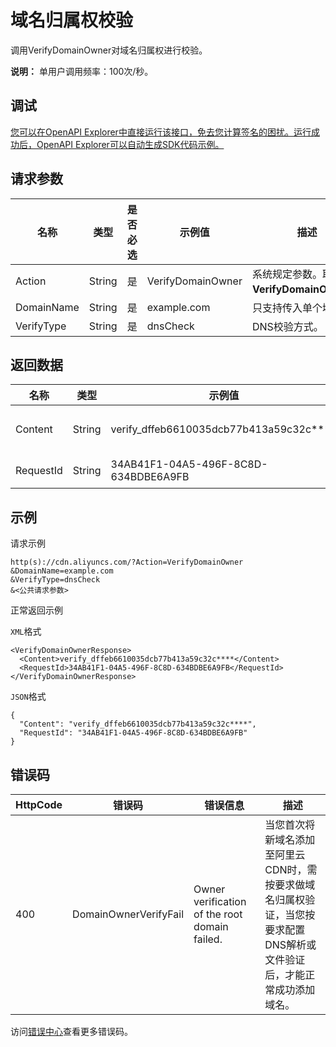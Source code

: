 # 域名归属权校验

调用VerifyDomainOwner对域名归属权进行校验。

**说明：** 单用户调用频率：100次/秒。

## 调试

[您可以在OpenAPI Explorer中直接运行该接口，免去您计算签名的困扰。运行成功后，OpenAPI Explorer可以自动生成SDK代码示例。](https://api.aliyun.com/#product=Cdn&api=VerifyDomainOwner&type=RPC&version=2018-05-10)

## 请求参数

|名称|类型|是否必选|示例值|描述|
|--|--|----|---|--|
|Action|String|是|VerifyDomainOwner|系统规定参数。取值：**VerifyDomainOwner**。 |
|DomainName|String|是|example.com|只支持传入单个域名。 |
|VerifyType|String|是|dnsCheck|DNS校验方式。 |

## 返回数据

|名称|类型|示例值|描述|
|--|--|---|--|
|Content|String|verify\_dffeb6610035dcb77b413a59c32c\*\*\*\*|校验内容。 |
|RequestId|String|34AB41F1-04A5-496F-8C8D-634BDBE6A9FB|请求ID。 |

## 示例

请求示例

```
http(s)://cdn.aliyuncs.com/?Action=VerifyDomainOwner
&DomainName=example.com
&VerifyType=dnsCheck
&<公共请求参数>
```

正常返回示例

`XML`格式

```
<VerifyDomainOwnerResponse>
  <Content>verify_dffeb6610035dcb77b413a59c32c****</Content>
  <RequestId>34AB41F1-04A5-496F-8C8D-634BDBE6A9FB</RequestId>
</VerifyDomainOwnerResponse>
```

`JSON`格式

```
{
  "Content": "verify_dffeb6610035dcb77b413a59c32c****",
  "RequestId": "34AB41F1-04A5-496F-8C8D-634BDBE6A9FB"
}
```

## 错误码

|HttpCode|错误码|错误信息|描述|
|--------|---|----|--|
|400|DomainOwnerVerifyFail|Owner verification of the root domain failed.|当您首次将新域名添加至阿里云CDN时，需按要求做域名归属权验证，当您按要求配置DNS解析或文件验证后，才能正常成功添加域名。 |

访问[错误中心](https://error-center.alibabacloud.com/status/product/Cdn)查看更多错误码。

